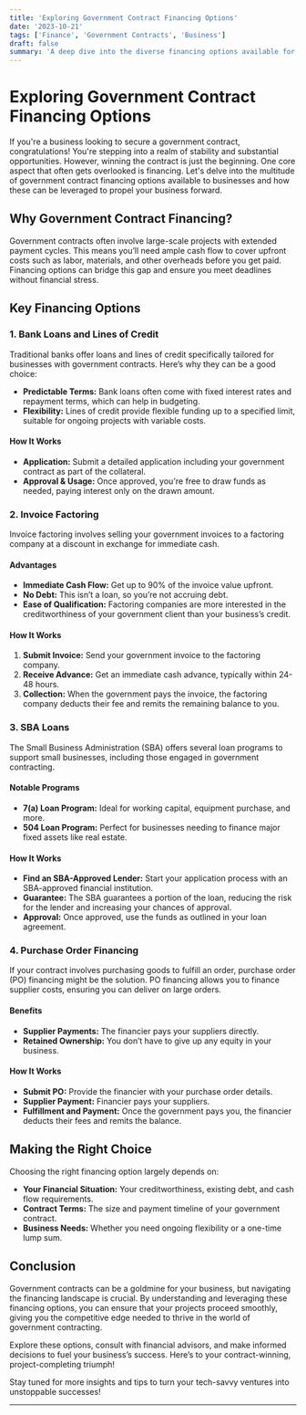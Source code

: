 ```yaml
---
title: 'Exploring Government Contract Financing Options'
date: '2023-10-21'
tags: ['Finance', 'Government Contracts', 'Business']
draft: false
summary: 'A deep dive into the diverse financing options available for businesses tackling government contracts and how to leverage them for growth and sustainability.'
---
```


# Exploring Government Contract Financing Options

If you're a business looking to secure a government contract, congratulations! You're stepping into a realm of stability and substantial opportunities. However, winning the contract is just the beginning. One core aspect that often gets overlooked is financing. Let's delve into the multitude of government contract financing options available to businesses and how these can be leveraged to propel your business forward.

## Why Government Contract Financing?

Government contracts often involve large-scale projects with extended payment cycles. This means you’ll need ample cash flow to cover upfront costs such as labor, materials, and other overheads before you get paid. Financing options can bridge this gap and ensure you meet deadlines without financial stress.

## Key Financing Options

### 1. **Bank Loans and Lines of Credit**

Traditional banks offer loans and lines of credit specifically tailored for businesses with government contracts. Here’s why they can be a good choice:
- **Predictable Terms:** Bank loans often come with fixed interest rates and repayment terms, which can help in budgeting.
- **Flexibility:** Lines of credit provide flexible funding up to a specified limit, suitable for ongoing projects with variable costs.

#### How It Works

- **Application:** Submit a detailed application including your government contract as part of the collateral.
- **Approval & Usage:** Once approved, you're free to draw funds as needed, paying interest only on the drawn amount.

### 2. **Invoice Factoring**

Invoice factoring involves selling your government invoices to a factoring company at a discount in exchange for immediate cash.

#### Advantages

- **Immediate Cash Flow:** Get up to 90% of the invoice value upfront.
- **No Debt:** This isn’t a loan, so you’re not accruing debt.
- **Ease of Qualification:** Factoring companies are more interested in the creditworthiness of your government client than your business’s credit.

#### How It Works

1. **Submit Invoice:** Send your government invoice to the factoring company.
2. **Receive Advance:** Get an immediate cash advance, typically within 24-48 hours.
3. **Collection:** When the government pays the invoice, the factoring company deducts their fee and remits the remaining balance to you.

### 3. **SBA Loans**

The Small Business Administration (SBA) offers several loan programs to support small businesses, including those engaged in government contracting.

#### Notable Programs

- **7(a) Loan Program:** Ideal for working capital, equipment purchase, and more.
- **504 Loan Program:** Perfect for businesses needing to finance major fixed assets like real estate.

#### How It Works

- **Find an SBA-Approved Lender:** Start your application process with an SBA-approved financial institution.
- **Guarantee:** The SBA guarantees a portion of the loan, reducing the risk for the lender and increasing your chances of approval.
- **Approval:** Once approved, use the funds as outlined in your loan agreement.

### 4. **Purchase Order Financing**

If your contract involves purchasing goods to fulfill an order, purchase order (PO) financing might be the solution. PO financing allows you to finance supplier costs, ensuring you can deliver on large orders.

#### Benefits

- **Supplier Payments:** The financier pays your suppliers directly.
- **Retained Ownership:** You don’t have to give up any equity in your business.

#### How It Works

- **Submit PO:** Provide the financier with your purchase order details.
- **Supplier Payment:** Financier pays your suppliers.
- **Fulfillment and Payment:** Once the government pays you, the financier deducts their fees and remits the balance.

## Making the Right Choice

Choosing the right financing option largely depends on:
- **Your Financial Situation:** Your creditworthiness, existing debt, and cash flow requirements.
- **Contract Terms:** The size and payment timeline of your government contract.
- **Business Needs:** Whether you need ongoing flexibility or a one-time lump sum.

## Conclusion

Government contracts can be a goldmine for your business, but navigating the financing landscape is crucial. By understanding and leveraging these financing options, you can ensure that your projects proceed smoothly, giving you the competitive edge needed to thrive in the world of government contracting.

Explore these options, consult with financial advisors, and make informed decisions to fuel your business’s success. Here’s to your contract-winning, project-completing triumph!

Stay tuned for more insights and tips to turn your tech-savvy ventures into unstoppable successes!

---